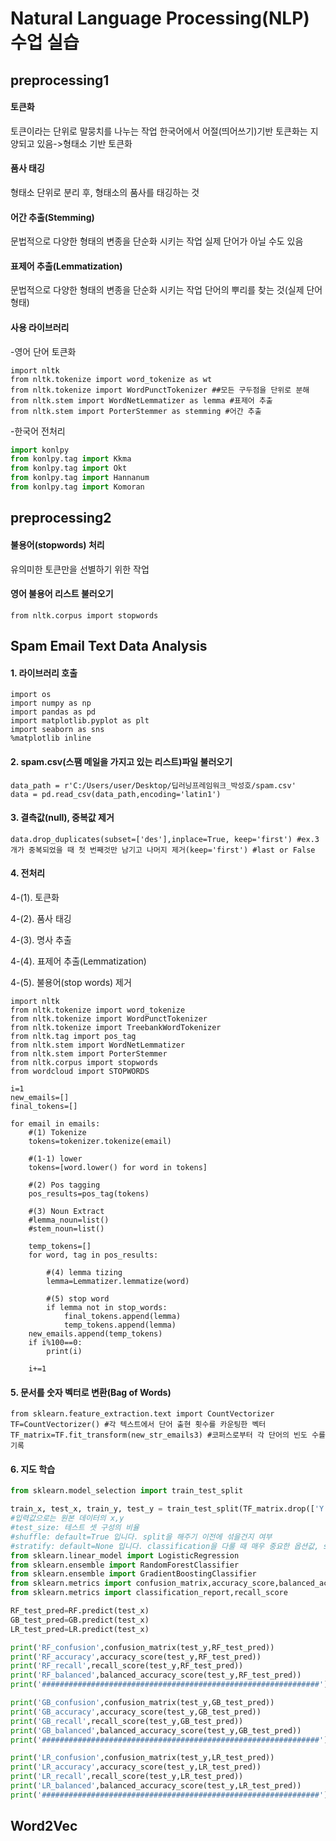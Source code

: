 # Natural Language Processing(NLP) 수업 실습
## preprocessing1
#### 토큰화

토큰이라는 단위로 말뭉치를 나누는 작업
한국어에서 어절(띄어쓰기)기반 토큰화는 지양되고 있음->형태소 기반 토큰화

#### 품사 태깅

형태소 단위로 분리 후, 형태소의 품사를 태깅하는 것

#### 어간 추출(Stemming)

문법적으로 다양한 형태의 변종을 단순화 시키는 작업
실제 단어가 아닐 수도 있음

#### 표제어 추출(Lemmatization)

문법적으로 다양한 형태의 변종을 단순화 시키는 작업
단어의 뿌리를 찾는 것(실제 단어 형태)

#### 사용 라이브러리

-영어 단어 토큰화
``` 
import nltk
from nltk.tokenize import word_tokenize as wt 
from nltk.tokenize import WordPunctTokenizer ##모든 구두점을 단위로 분해
from nltk.stem import WordNetLemmatizer as lemma #표제어 추출
from nltk.stem import PorterStemmer as stemming #어간 추출
``` 

-한국어 전처리
``` Python
import konlpy
from konlpy.tag import Kkma
from konlpy.tag import Okt
from konlpy.tag import Hannanum
from konlpy.tag import Komoran
```
## preprocessing2
#### 불용어(stopwords) 처리

유의미한 토큰만을 선별하기 위한 작업

#### 영어 불용어 리스트 불러오기
``` 
from nltk.corpus import stopwords
``` 
## Spam Email Text Data Analysis
#### 1. 라이브러리 호출
``` 
import os
import numpy as np
import pandas as pd
import matplotlib.pyplot as plt
import seaborn as sns
%matplotlib inline
``` 
#### 2. spam.csv(스팸 메일을 가지고 있는 리스트)파일 불러오기
``` 
data_path = r'C:/Users/user/Desktop/딥러닝프레임워크_박성호/spam.csv'
data = pd.read_csv(data_path,encoding='latin1')

``` 
#### 3. 결측값(null), 중복값 제거
``` 
data.drop_duplicates(subset=['des'],inplace=True, keep='first') #ex.3개가 중복되었을 때 첫 번째것만 남기고 나머지 제거(keep='first') #last or False
``` 
#### 4. 전처리
  4-(1). 토큰화

  4-(2). 품사 태깅

  4-(3). 명사 추출

  4-(4). 표제어 추출(Lemmatization)

  4-(5). 불용어(stop words) 제거
``` 
import nltk
from nltk.tokenize import word_tokenize
from nltk.tokenize import WordPunctTokenizer
from nltk.tokenize import TreebankWordTokenizer
from nltk.tag import pos_tag
from nltk.stem import WordNetLemmatizer
from nltk.stem import PorterStemmer
from nltk.corpus import stopwords
from wordcloud import STOPWORDS

i=1
new_emails=[]
final_tokens=[]

for email in emails:
    #(1) Tokenize
    tokens=tokenizer.tokenize(email)
    
    #(1-1) lower
    tokens=[word.lower() for word in tokens]
    
    #(2) Pos tagging
    pos_results=pos_tag(tokens)
    
    #(3) Noun Extract
    #lemma_noun=list()
    #stem_noun=list()
    
    temp_tokens=[]
    for word, tag in pos_results:
        
        #(4) lemma tizing
        lemma=Lemmatizer.lemmatize(word)
        
        #(5) stop word
        if lemma not in stop_words:
            final_tokens.append(lemma)
            temp_tokens.append(lemma)
    new_emails.append(temp_tokens)
    if i%100==0:
        print(i)
        
    i+=1
```
#### 5. 문서를 숫자 벡터로 변환(Bag of Words)
```
from sklearn.feature_extraction.text import CountVectorizer
TF=CountVectorizer() #각 텍스트에서 단어 출현 횟수를 카운팅한 벡터
TF_matrix=TF.fit_transform(new_str_emails3) #코퍼스로부터 각 단어의 빈도 수를 기록
```
#### 6. 지도 학습
``` Python
from sklearn.model_selection import train_test_split

train_x, test_x, train_y, test_y = train_test_split(TF_matrix.drop(['Y'],axis=1),TF_matrix['Y'],test_size=0.30, stratify=Y, random_state=2313, shuffle=True)
#입력값으로는 원본 데이터의 x,y
#test_size: 테스트 셋 구성의 비율
#shuffle: default=True 입니다. split을 해주기 이전에 섞을건지 여부
#stratify: default=None 입니다. classification을 다룰 때 매우 중요한 옵션값, stratify 값을 target으로 지정해주면 각각의 class 비율(ratio)을 train / validation에 유지해 줍니다. (한 쪽에 쏠려서 분배되는 것을 방지합니다) 만약 이 옵션을 지정해 주지 않고 classification 문제를 다룬다면, 성능의 차이가 많이 날 수 있습니다.
from sklearn.linear_model import LogisticRegression
from sklearn.ensemble import RandomForestClassifier
from sklearn.ensemble import GradientBoostingClassifier
from sklearn.metrics import confusion_matrix,accuracy_score,balanced_accuracy_score
from sklearn.metrics import classification_report,recall_score

RF_test_pred=RF.predict(test_x)
GB_test_pred=GB.predict(test_x)
LR_test_pred=LR.predict(test_x)

print('RF_confusion',confusion_matrix(test_y,RF_test_pred))
print('RF_accuracy',accuracy_score(test_y,RF_test_pred))
print('RF_recall',recall_score(test_y,RF_test_pred))
print('RF_balanced',balanced_accuracy_score(test_y,RF_test_pred))
print('##############################################################')

print('GB_confusion',confusion_matrix(test_y,GB_test_pred))
print('GB_accuracy',accuracy_score(test_y,GB_test_pred))
print('GB_recall',recall_score(test_y,GB_test_pred))
print('GB_balanced',balanced_accuracy_score(test_y,GB_test_pred))
print('##############################################################')

print('LR_confusion',confusion_matrix(test_y,LR_test_pred))
print('LR_accuracy',accuracy_score(test_y,LR_test_pred))
print('LR_recall',recall_score(test_y,LR_test_pred))
print('LR_balanced',balanced_accuracy_score(test_y,LR_test_pred))
print('##############################################################')
```
## Word2Vec


